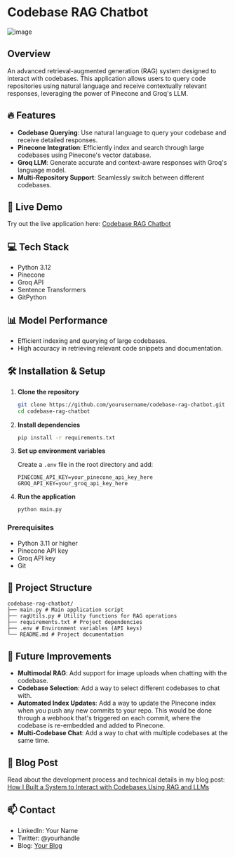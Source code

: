 # Codebase RAG Chatbot

![image](https://github.com/user-attachments/assets/ddd4e53a-0f8d-4ff7-995c-40e54e142d29)

## Overview

An advanced retrieval-augmented generation (RAG) system designed to interact with codebases. This application allows users to query code repositories using natural language and receive contextually relevant responses, leveraging the power of Pinecone and Groq's LLM.

## 🔥 Features

* **Codebase Querying**: Use natural language to query your codebase and receive detailed responses.
* **Pinecone Integration**: Efficiently index and search through large codebases using Pinecone's vector database.
* **Groq LLM**: Generate accurate and context-aware responses with Groq's language model.
* **Multi-Repository Support**: Seamlessly switch between different codebases.

## 🚀 Live Demo

Try out the live application here: [Codebase RAG Chatbot](#)

## 💻 Tech Stack

* Python 3.12
* Pinecone
* Groq API
* Sentence Transformers
* GitPython

## 📊 Model Performance

* Efficient indexing and querying of large codebases.
* High accuracy in retrieving relevant code snippets and documentation.

## 🛠️ Installation & Setup

1. **Clone the repository**

   ```bash
   git clone https://github.com/yourusername/codebase-rag-chatbot.git
   cd codebase-rag-chatbot
   ```

2. **Install dependencies**

   ```bash
   pip install -r requirements.txt
   ```

3. **Set up environment variables**

   Create a `.env` file in the root directory and add:
   ```
   PINECONE_API_KEY=your_pinecone_api_key_here
   GROQ_API_KEY=your_groq_api_key_here
   ```

4. **Run the application**

   ```bash
   python main.py
   ```

### Prerequisites

* Python 3.11 or higher
* Pinecone API key
* Groq API key
* Git

## 📁 Project Structure

```
codebase-rag-chatbot/
├── main.py # Main application script
├── ragUtils.py # Utility functions for RAG operations
├── requirements.txt # Project dependencies
├── .env # Environment variables (API keys)
└── README.md # Project documentation
```

## 🔮 Future Improvements

* **Multimodal RAG**: Add support for image uploads when chatting with the codebase.
* **Codebase Selection**: Add a way to select different codebases to chat with.
* **Automated Index Updates**: Add a way to update the Pinecone index when you push any new commits to your repo. This would be done through a webhook that's triggered on each commit, where the codebase is re-embedded and added to Pinecone.
* **Multi-Codebase Chat**: Add a way to chat with multiple codebases at the same time.

## 📝 Blog Post

Read about the development process and technical details in my blog post: [How I Built a System to Interact with Codebases Using RAG and LLMs](#)

## 📫 Contact

* LinkedIn: Your Name
* Twitter: @yourhandle
* Blog: [Your Blog](#)
